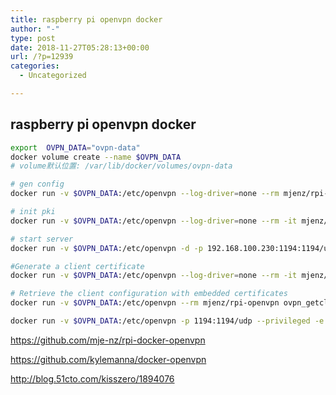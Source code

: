 ```yaml
---
title: raspberry pi openvpn docker
author: "-"
type: post
date: 2018-11-27T05:28:13+00:00
url: /?p=12939
categories:
  - Uncategorized

---
```

## raspberry pi openvpn docker
```bash
export  OVPN_DATA="ovpn-data"
docker volume create --name $OVPN_DATA
# volume默认位置: /var/lib/docker/volumes/ovpn-data

# gen config
docker run -v $OVPN_DATA:/etc/openvpn --log-driver=none --rm mjenz/rpi-openvpn ovpn_genconfig -u udp://xxx.wiloon.com

# init pki
docker run -v $OVPN_DATA:/etc/openvpn --log-driver=none --rm -it mjenz/rpi-openvpn ovpn_initpki

# start server
docker run -v $OVPN_DATA:/etc/openvpn -d -p 192.168.100.230:1194:1194/udp --cap-add=NET_ADMIN --name openvpn --restart=always mjenz/rpi-openvpn

#Generate a client certificate
docker run -v $OVPN_DATA:/etc/openvpn --log-driver=none --rm -it mjenz/rpi-openvpn easyrsa build-client-full client0 nopass

# Retrieve the client configuration with embedded certificates
docker run -v $OVPN_DATA:/etc/openvpn --rm mjenz/rpi-openvpn ovpn_getclient client0 > client0.ovpn

docker run -v $OVPN_DATA:/etc/openvpn -p 1194:1194/udp --privileged -e DEBUG=1 mjenz/rpi-openvpn

```

https://github.com/mje-nz/rpi-docker-openvpn
  
https://github.com/kylemanna/docker-openvpn
  
http://blog.51cto.com/kisszero/1894076
